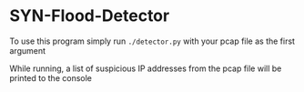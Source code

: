 # SYN-Flood-Detector
To use this program simply run `./detector.py` with your pcap file as the first argument

While running, a list of suspicious IP addresses from the pcap file will be printed to the console